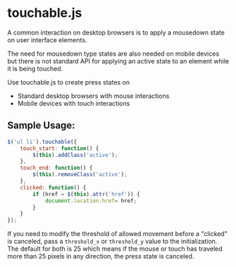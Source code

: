 # touchable.js
A common interaction on desktop browsers is to apply a mousedown state on user interface elements. 

The need for mousedown type states are also needed on mobile devices but there is not standard API for applying an active state to an element while it is being touched.

Use touchable.js to create press states on 
+ Standard desktop browsers with mouse interactions
+ Mobile devices with touch interactions

## Sample Usage:
````javascript
$('ul li').touchable({
	touch_start: function() {
		$(this).addClass('active');
	},
	touch_end: function() {
		$(this).removeClass('active');
	},
	clicked: function() {
		if (href = $(this).attr('href')) {
			document.location.href= href;
		}
	}
});
````

If you need to modify the threshold of allowed movement before a "clicked" is canceled, pass a `threshold_x` or `threshold_y` value to the initialization. The default for both is 25 which means if the mouse or touch has traveled more than 25 pixels in any direction, the press state is canceled.